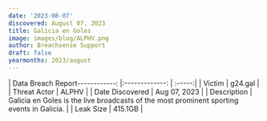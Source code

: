 ```yaml
---
date: '2023-08-07'
discovered: August 07, 2023
title: Galicia en Goles
image: images/blog/ALPHV.png
author: Breachsense Support
draft: false
yearmonths: 2023/august
---
```


| Data Breach Report------------:     |:-------------:    | :-----:|
| Victim      | g24.gal      | 
| Threat Actor      | ALPHV      | 
| Date Discovered      | Aug 07, 2023      | 
| Description      | Galicia en Goles is the live broadcasts of the most prominent sporting events in Galicia.      | 
| Leak Size      | 415.1GB      | 

